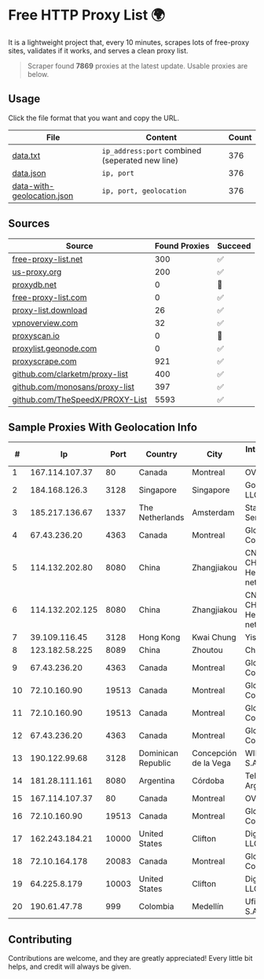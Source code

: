 
# Free HTTP Proxy List 🌍

It is a lightweight project that, every 10 minutes, scrapes lots of free-proxy sites, validates if it works, and serves a clean proxy list.


> Scraper found **7869** proxies at the latest update. Usable proxies are below.

## Usage

Click the file format that you want and copy the URL.


|File|Content|Count|
|----|-------|-----|
|[data.txt](https://raw.githubusercontent.com/themiralay/Proxy-List-World/master/data.txt)|`ip_address:port` combined (seperated new line)|376|
|[data.json](https://raw.githubusercontent.com/themiralay/Proxy-List-World/master/data.json)|`ip, port`|376|
|[data-with-geolocation.json](https://raw.githubusercontent.com/themiralay/Proxy-List-World/master/data-with-geolocation.json)|`ip, port, geolocation`|376|

## Sources

|Source|Found Proxies|Succeed|
|------|-------------|-------|
|[free-proxy-list.net](https://free-proxy-list.net)|300|✅|
|[us-proxy.org](https://www.us-proxy.org)|200|✅|
|[proxydb.net](http://proxydb.net)|0|🚫|
|[free-proxy-list.com](https://free-proxy-list.com/?page=&port=&type%5B%5D=http&type%5B%5D=https&up_time=0&search=Search)|0|✅|
|[proxy-list.download](https://www.proxy-list.download/HTTP)|26|✅|
|[vpnoverview.com](https://vpnoverview.com/privacy/anonymous-browsing/free-proxy-servers)|32|✅|
|[proxyscan.io](https://www.proxyscan.io)|0|🚫|
|[proxylist.geonode.com](https://proxylist.geonode.com/api/proxy-list?limit=300&page=1&sort_by=lastChecked&sort_type=desc&protocols=http,https)|0|✅|
|[proxyscrape.com](https://api.proxyscrape.com/v2/?request=displayproxies&protocol=http&timeout=10000&country=all&ssl=all&anonymity=all)|921|✅|
|[github.com/clarketm/proxy-list](https://raw.githubusercontent.com/clarketm/proxy-list/master/proxy-list-raw.txt)|400|✅|
|[github.com/monosans/proxy-list](https://raw.githubusercontent.com/monosans/proxy-list/main/proxies/http.txt)|397|✅|
|[github.com/TheSpeedX/PROXY-List](https://raw.githubusercontent.com/TheSpeedX/PROXY-List/master/http.txt)|5593|✅|


## Sample Proxies With Geolocation Info

|#|Ip|Port|Country|City|Internet Service Provider|
|-|--|----|-------|----|-------------------------|
|1|167.114.107.37|80|Canada|Montreal|OVH SAS|
|2|184.168.126.3|3128|Singapore|Singapore|GoDaddy.com, LLC|
|3|185.217.136.67|1337|The Netherlands|Amsterdam|Stallion Network Services Limited|
|4|67.43.236.20|4363|Canada|Montreal|GloboTech Communications|
|5|114.132.202.80|8080|China|Zhangjiakou|CNC Group CHINA169 Hebei Province network|
|6|114.132.202.125|8080|China|Zhangjiakou|CNC Group CHINA169 Hebei Province network|
|7|39.109.116.45|3128|Hong Kong|Kwai Chung|Yisu Cloud LTD|
|8|123.182.58.225|8089|China|Zhoutou|China Telecom|
|9|67.43.236.20|4363|Canada|Montreal|GloboTech Communications|
|10|72.10.160.90|19513|Canada|Montreal|GloboTech Communications|
|11|72.10.160.90|19513|Canada|Montreal|GloboTech Communications|
|12|67.43.236.20|4363|Canada|Montreal|GloboTech Communications|
|13|190.122.99.68|3128|Dominican Republic|Concepción de la Vega|WIND Telecom S.A|
|14|181.28.111.161|8080|Argentina|Córdoba|Telecom Argentina S.A|
|15|167.114.107.37|80|Canada|Montreal|OVH SAS|
|16|72.10.160.90|19513|Canada|Montreal|GloboTech Communications|
|17|162.243.184.21|10000|United States|Clifton|DigitalOcean, LLC|
|18|72.10.164.178|20083|Canada|Montreal|GloboTech Communications|
|19|64.225.8.179|10003|United States|Clifton|DigitalOcean, LLC|
|20|190.61.47.78|999|Colombia|Medellín|Ufinet Panama S.A.|



## Contributing

Contributions are welcome, and they are greatly appreciated! Every
little bit helps, and credit will always be given.

